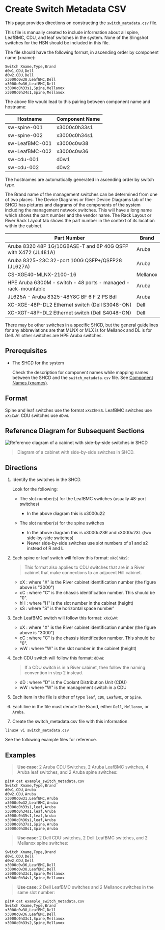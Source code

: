 # Create Switch Metadata CSV

This page provides directions on constructing the `switch_metadata.csv` file.

This file is manually created to include information about all spine, LeafBMC, CDU, and leaf switches in the system.
None of the Slingshot switches for the HSN should be included in this file.

The file should have the following format, in ascending order by component name (xname):

```text
Switch Xname,Type,Brand
d0w1,CDU,Dell
d0w2,CDU,Dell
x3000c0w38,LeafBMC,Dell
x3000c0w36,LeafBMC,Dell
x3000c0h33s1,Spine,Mellanox
x3000c0h34s1,Spine,Mellanox
```

The above file would lead to this pairing between component name and hostname:

| Hostname | Component Name |
| --------- | -------------- |
| sw-spine-001 | x3000c0h33s1 |
| sw-spine-002 | x3000c0h34s1 |
| sw-LeafBMC-001 | x3000c0w38 |
| sw-LeafBMC-002 | x3000c0w36 |
| sw-cdu-001 | d0w1 |
| sw-cdu-002 | d0w2 |

The hostnames are automatically generated in ascending order by switch type.

The Brand name of the management switches can be determined from one of two places.
The Device Diagrams or River Device Diagrams tab of the SHCD has pictures and diagrams of the components of the system including the management network switches.
This will have a long name which shows the part number and the vendor name. The Rack Layout or River Rack Layout tab shows the part number in the context of its location within the cabinet.

| Part Number | Brand |
| ----------- | ----- |
| Aruba 8320 48P 1G/10GBASE-T and 6P 40G QSFP with X472 (JL481A) | Aruba |
| Aruba 8325-23C 32-port 100G QSFP+/QSFP28 (JL627A) | Aruba |
| CS-XGE40-MLNX-2100-16 | Mellanox |
| HPE Aruba 6300M - switch - 48 ports - managed - rack-mountable | Aruba |
| JL625A - Aruba 8325-48Y8C BF 6 F 2 PS Bdl | Aruba |
| XC-XGE-48P-DL2 Ethernet switch (Dell S3048-ON) | Dell |
| XC-XGT-48P-DL2 Ethernet switch (Dell S4048-ON) | Dell |

There may be other switches in a specific SHCD, but the general guidelines for any abbreviations are that MLNX or MLX is for Mellanox and DL is for Dell. All other switches are HPE Aruba switches.

## Prerequisites

- The SHCD for the system

    Check the description for component names while mapping names between the SHCD and the `switch_metadata.csv` file.
    See [Component Names (xnames)](../operations/Component_Names_xnames.md).

## Format

Spine and leaf switches use the format `xXcChHsS`. LeafBMC switches use `xXcCwW`. CDU switches use `dDwW`.

## Reference Diagram for Subsequent Sections

   ![Reference diagram of a cabinet with side-by-side switches in SHCD](../img/shcd-rack-example.png)
   > Diagram of a cabinet with side-by-side switches in SHCD.

## Directions

1. Identify the switches in the SHCD.

    Look for the following:

    - The slot number(s) for the LeafBMC switches (usually 48-port switches)

        - In the above diagram this is x3000u22

    - The slot number(s) for the spine switches

        - In the above diagram this is x3000u23R and x3000u23L (two side-by-side switches)
        - Newer side-by-side switches use slot numbers of s1 and s2 instead of R and L

2. Each spine or leaf switch will follow this format: `xXcChHsS`:

    > This format also applies to CDU switches that are in a River cabinet that make connections to an adjacent Hill cabinet.
    - xX : where "X" is the River cabinet identification number (the figure above is "3000")
    - cC : where "C" is the chassis identification number. This should be "0".
    - hH : where "H" is the slot number in the cabinet (height)
    - sS : where "S" is the horizontal space number'

3. Each LeafBMC switch will follow this format: `xXcCwW`:

    - xX : where "X" is the River cabinet identification number (the figure above is "3000")
    - cC : where "C" is the chassis identification number. This should be "0".
    - wW : where "W" is the slot number in the cabinet (height)

4. Each CDU switch will follow this format: `dDwW`:

    > If a CDU switch is in a River cabinet, then follow the naming convention in step 2 instead.
    - dD : where "D" is the Coolant Distribution Unit (CDU)
    - wW : where "W" is the management switch in a CDU

5. Each item in the file is either of type `leaf`, `CDU`, `LeafBMC`, or `Spine`.

6. Each line in the file must denote the Brand, either `Dell`, `Mellanox`, or `Aruba`.

7. Create the switch_metadata.csv file with this information.

```text
linux# vi switch_metadata.csv
```

See the following example files for reference.

## Examples

> __Use case:__ 2 Aruba CDU Switches, 2 Aruba LeafBMC switches, 4 Aruba leaf switches, and 2 Aruba spine switches:

```text
pit# cat example_switch_metadata.csv
Switch Xname,Type,Brand
d0w1,CDU,Aruba
d0w2,CDU,Aruba
x3000c0w31,LeafBMC,Aruba
x3000c0w32,LeafBMC,Aruba
x3000c0h33s1,leaf,Aruba
x3000c0h34s1,leaf,Aruba
x3000c0h35s1,leaf,Aruba
x3000c0h36s1,leaf,Aruba
x3000c0h37s1,Spine,Aruba
x3000c0h38s1,Spine,Aruba
```

> __Use case:__ 2 Dell CDU switches, 2 Dell LeafBMC switches, and 2 Mellanox spine switches:

```text
Switch Xname,Type,Brand
d0w1,CDU,Dell
d0w2,CDU,Dell
x3000c0w36,LeafBMC,Dell
x3000c0w38,LeafBMC,Dell
x3000c0h33s1,Spine,Mellanox
x3000c0h34s1,Spine,Mellanox
```

> __Use case:__ 2 Dell LeafBMC switches and 2 Mellanox switches in the same slot number:

```text
pit# cat example_switch_metadata.csv
Switch Xname,Type,Brand
x3000c0w38,LeafBMC,Dell
x3000c0w36,LeafBMC,Dell
x3000c0h33s1,Spine,Mellanox
x3000c0h33s2,Spine,Mellanox
```
